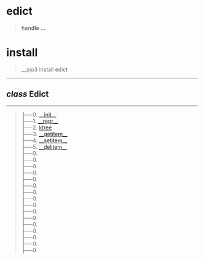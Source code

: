# edict
>__handle ...__

# install
>__pip3 install edict

-----------------------------------------------------------------------

## _class_ Edict
-----------------------------------------------------------------------
>├──0. [\_\_init\_\_](edict/Images/__init__.0.png) <br>
├──1. [\_\_repr\_\_](edict/Images/__repr__.0.png)  <br>
├──2. [ktree](edict/Images/ktree.0.png)  <br>
├──3. [\_\_getitem\_\_](edict/Images/__getitem__.0.png)  <br>
├──4. [\_\_setitem\_\_](edict/Images/__setitem__.0.png)  <br>
├──5. [\_\_delitem\_\_](edict/Images/__delitem__.0.png)  <br>
├──0. [](edict/Images/.0.png)  <br>
├──0. [](edict/Images/.0.png)  <br>
├──0. [](edict/Images/.0.png)  <br>
├──0. [](edict/Images/.0.png)  <br>
├──0. [](edict/Images/.0.png)  <br>
├──0. [](edict/Images/.0.png)  <br>
├──0. [](edict/Images/.0.png)  <br>
├──0. [](edict/Images/.0.png)  <br>
├──0. [](edict/Images/.0.png)  <br>
├──0. [](edict/Images/.0.png)  <br>
├──0. [](edict/Images/.0.png)  <br>
├──0. [](edict/Images/.0.png)  <br>
├──0. [](edict/Images/.0.png)  <br>
├──0. [](edict/Images/.0.png)  <br>
├──0. [](edict/Images/.0.png)  <br>
├──0. [](edict/Images/.0.png)  <br>
